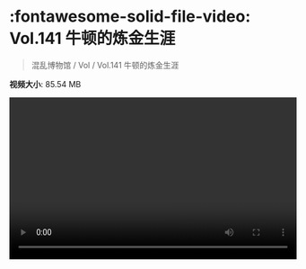 # :fontawesome-solid-file-video: Vol.141 牛顿的炼金生涯

> 混乱博物馆 / Vol / Vol.141 牛顿的炼金生涯

**视频大小**: 85.54 MB

<video id="V-c6c56519744337d580b81c3a6f5dfcc0" width="512" height="288" preload="none" playsinline webkit-playsinline></video>